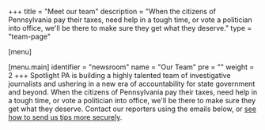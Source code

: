 +++
title = "Meet our team"
description = "When the citizens of Pennsylvania pay their taxes, need help in a tough time, or vote a politician into office, we'll be there to make sure they get what they deserve."
type = "team-page"

[menu]

[menu.main]
identifier = "newsroom"
name = "Our Team"
pre = ""
weight = 2
+++
Spotlight PA is building a highly talented team of investigative journalists and ushering in a new era of accountability for state government and beyond. When the citizens of Pennsylvania pay their taxes, need help in a tough time, or vote a politician into office, we'll be there to make sure they get what they deserve. Contact our reporters using the emails below, or [see how to send us tips more securely](/tips/).
